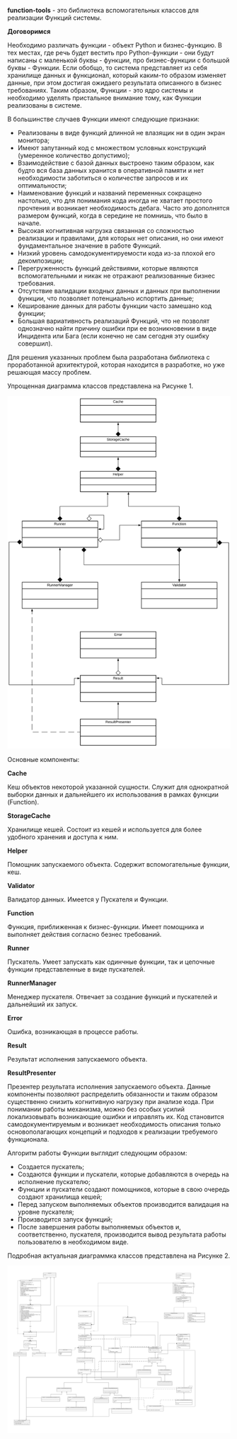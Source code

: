 **function-tools** - это библиотека вспомогательных классов для реализации Функций системы.

**Договоримся**

Необходимо различать функции - объект Python и бизнес-функцию. В тех местах, где речь будет вестить про Python-функции - они будут написаны с маленькой буквы - функции, про бизнес-функции с большой буквы - Функции.
Если обобщо, то система представляет из себя хранилище данных и функционал, который каким-то образом изменяет данные, при этом достигая ожидаего результата описанного в бизнес требованиях. Таким образом, Функции - это ядро системы и необходимо уделять пристальное внимание тому, как Функции реализованы в системе.

В большинстве случаев Функции имеют следующие признаки:

* Реализованы в виде функций длинной не влазящик ни в один экран монитора;
* Имеют запутанный код с множеством условных конструкций (умеренное количество допустимо);
* Взаимодействие с базой данных выстроено таким образом, как будто вся база данных хранится в оперативной памяти и нет необходимости заботиться о количестве запросов и их оптимальности;
* Наименование функций и названий переменных сокращено настолько, что для понимания кода иногда не хватает простого прочтения и возникает необходимость дебага. Часто это дополнятся размером функций, когда в середине не помнишь, что было в начале.
* Высокая когнитивная нагрузка связанная со сложностью реализации и правилами, для которых нет описания, но они имеют фундаментальное значение в работе Функций.
* Низкий уровень самодокументируемости кода из-за плохой его декомпозиции;
* Перегруженность функций действиями, которые являются вспомогательными и никак не отражают реализованные бизнес требования.
* Отсутствие валидации входных данных и данных при выполнении функции, что позволяет потенциально испортить данные;
* Кеширование данных для работы функции часто замешано код функции;
* Большая вариативность реализаций Функций, что не позволят однозначно найти причину ошибки при ее возникновении в виде Инцидента или Бага (если конечно не сам сегодня эту ошибку совершил).

Для решения указанных проблем была разработана библиотека с проработанной архитектурой, которая находится в разработке, но уже решающая массу проблем.

Упрощенная диаграмма классов представлена на Рисунке 1.

![Рисунок 1](/docs/source/_static/images/simple_class_diagram.png)

Основные компоненты:

**Cache**

Кеш объектов некоторой указанной сущности. Служит для однократной выборки данных и дальнейшего их использования в рамках функции (Function).

**StorageCache**

Хранилище кешей. Состоит из кешей и используется для более удобного хранения и доступа к ним.

**Helper**

Помощник запускаемого объекта. Содержит вспомогательные функции, кеш.

**Validator**

Валидатор данных. Имеется у Пускателя и Функции.

**Function**

Функция, приближенная к бизнес-функции. Имеет помощника и выполняет действия согласно безнес требований.

**Runner**

Пускатель. Умеет запускать как одинчные функции, так и цепочные функции представленные в виде пускателей.

**RunnerManager**

Менеджер пускателя. Отвечает за создание функций и пускателей и дальнейший их запуск.

**Error**

Ошибка, возникающая в процессе работы.

**Result**

Результат исполнения запускаемого объекта.

**ResultPresenter**

Презентер результата исполнения запускаемого объекта.
Данные компоненты позволяют распределить обязанности и таким образом существенно снизить когнитивную нагрузку при анализе кода. При понимании работы механизма, можно без особых усилий локализовывать возникающие ошибки и иправлять их. Код становится самодокументируемым и возникает необходимость описания только основополагающих концепций и подходов к реализации требуемого функционала.

Алгоритм работы Функции выглядит следующим образом:

* Создается пускатель;
* Создаются функции и пускатели, которые добавляются в очередь на исполнение пускателю;
* Функции и пускатели создают помощников, которые в свою очередь создают хранилища кешей;
* Перед запуском выполняемых объектов производится валидация на уровне пускателя;
* Производится запуск функций;
* После завершения работы выполняемых объектов и, соответственно, пускателя, производится вывод результата работы пользователю в необходимом виде.

Подробная актуальная диаграммка классов представлена на Рисунке 2.

![Рисунок 2](/docs/source/_static/images/class_diagram.png)
